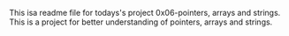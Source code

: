 This isa readme file for todays's project 0x06-pointers, arrays and strings. This is a project for better understanding of pointers, arrays and strings.
